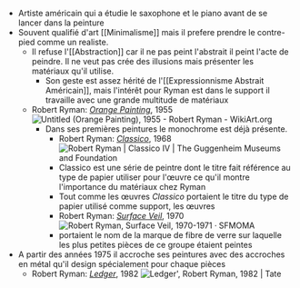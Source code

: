 - Artiste américain qui a étudie le saxophone et le piano avant de se lancer dans la peinture
- Souvent qualifié d'art [[Minimalisme]] mais il prefere prendre le contre-pied comme un realiste.
	- Il refuse l'[[Abstraction]] car il ne pas peint l'abstrait il peint l'acte de peindre. Il ne veut pas crée des illusions mais présenter les matériaux qu'il utilise.
		- Son geste est assez hérité de l'[[Expressionnisme Abstrait Américain]], mais l'intérêt pour Ryman est dans le support il travaille avec une grande multitude de matériaux
	- Robert Ryman: [*Orange Painting*](https://www.moma.org/collection/works/79939), 1955 ![Untitled (Orange Painting), 1955 - Robert Ryman - WikiArt.org](https://uploads3.wikiart.org/images/robert-ryman/untitled-orange-painting-1955.jpg)
		- Dans ses premières peintures le monochrome est déjà présente.
			- Robert Ryman: [*Classico*](https://www.guggenheim.org/artwork/3745), 1968 ![Robert Ryman | Classico IV | The Guggenheim Museums and Foundation](https://www.guggenheim.org/wp-content/uploads/2022/04/05/91.3845_ph_web.jpg)
			- Classico est une série de peintre dont le titre fait référence au type de papier utiliser pour l'œuvre ce qu'il montre l'importance du matériaux chez Ryman
			- Tout comme les œuvres *Classico* portaient le titre du type de papier utilisé comme support, les œuvres
			- Robert Ryman: [*Surface Veil*](https://www.sfmoma.org/artwork/2000.112/), 1970 ![Robert Ryman, Surface Veil, 1970-1971 · SFMOMA](https://sfmoma-media-dev.s3.us-west-1.amazonaws.com/www-media/2022/05/02110334/2000.112_01_H02-Large-TIFF_4000-pixels-long.jpg)
			- portaient le nom de la marque de fibre de verre sur laquelle les plus petites pièces de ce groupe étaient peintes
- A partir des années 1975 il accroche ses peintures avec des accroches en métal qu'il design spécialement pour chaque pièces
	- Robert Ryman: [*Ledger*](https://www.tate.org.uk/art/artworks/ryman-ledger-t03550), 1982 ![Ledger', Robert Ryman, 1982 | Tate](https://media.tate.org.uk/aztate-prd-ew-dg-wgtail-st1-ctr-data/images/.width-600_zxuuf0d.jpg)